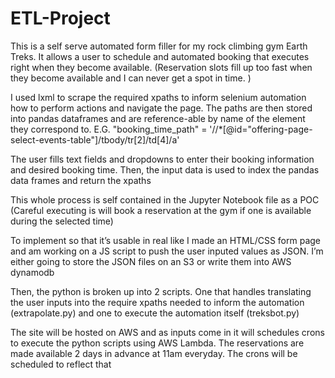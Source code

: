# ETL-Project


This is a self serve automated form filler for my rock climbing gym Earth Treks. It allows a user to schedule and automated booking that executes right when they become available. (Reservation slots fill up too fast when they become available and I can never get a spot in time. )

I used lxml to scrape the required xpaths to inform selenium automation how to perform actions and navigate the page. The paths are then stored into pandas dataframes and are reference-able by name of the element they correspond to. E.G. "booking_time_path" = '//*[@id="offering-page-select-events-table"]/tbody/tr[2]/td[4]/a'


The user fills text fields and dropdowns  to enter their booking information and desired booking time. Then, the input data is used to index the pandas data frames and return the xpaths


This whole process is self contained in the Jupyter Notebook file as a POC (Careful executing is will  book a reservation at the gym if one is available during the selected time)

To implement so that it’s usable in real like I made an HTML/CSS form page and am working on a JS script to push the user inputed values as JSON. I’m either going to store the JSON files on an S3 or write them into AWS dynamodb

Then, the python is broken up into 2 scripts. One that handles translating the user inputs into the require xpaths needed to inform the automation (extrapolate.py) and one to execute the automation itself (treksbot.py)

The site will be hosted on AWS and as inputs come in it will schedules crons to execute the python scripts using AWS Lambda. The reservations are made available 2 days in advance at 11am everyday. The crons will be scheduled to reflect that
